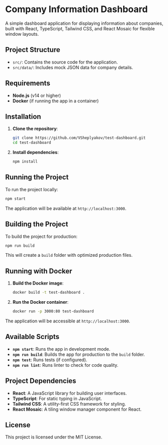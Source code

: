 
# Company Information Dashboard

A simple dashboard application for displaying information about companies, built with React, TypeScript, Tailwind CSS, and React Mosaic for flexible window layouts.

## Project Structure

- `src/`: Contains the source code for the application.
- `src/data/`: Includes mock JSON data for company details.

## Requirements

- **Node.js** (v14 or higher)
- **Docker** (if running the app in a container)

## Installation

1. **Clone the repository**:

   ```bash
   git clone https://github.com/VSheplyakov/test-dashboard.git
   cd test-dashboard
   ```

2. **Install dependencies**:

   ```bash
   npm install
   ```

## Running the Project

To run the project locally:

```bash
npm start
```

The application will be available at `http://localhost:3000`.

## Building the Project

To build the project for production:

```bash
npm run build
```

This will create a `build` folder with optimized production files.

## Running with Docker

1. **Build the Docker image**:

   ```bash
   docker build -t test-dashboard .
   ```

2. **Run the Docker container**:

   ```bash
   docker run -p 3000:80 test-dashboard
   ```

The application will be accessible at `http://localhost:3000`.

## Available Scripts

- **`npm start`**: Runs the app in development mode.
- **`npm run build`**: Builds the app for production to the `build` folder.
- **`npm test`**: Runs tests (if configured).
- **`npm run lint`**: Runs linter to check for code quality.

## Project Dependencies

- **React**: A JavaScript library for building user interfaces.
- **TypeScript**: For static typing in JavaScript.
- **Tailwind CSS**: A utility-first CSS framework for styling.
- **React Mosaic**: A tiling window manager component for React.

## License

This project is licensed under the MIT License.
